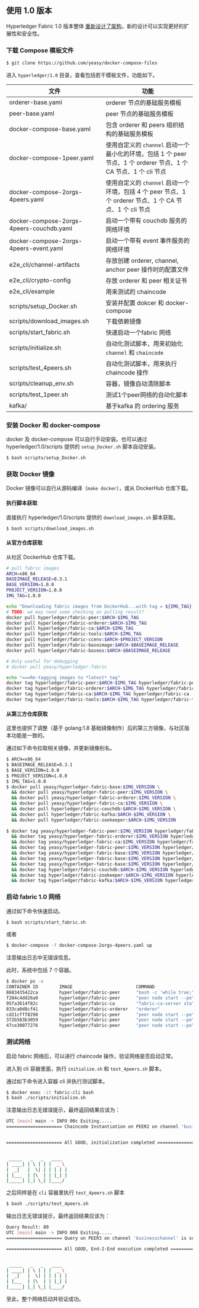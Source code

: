 ## 使用 1.0 版本

Hyperledger Fabric 1.0 版本整体 [重新设计了架构](https://github.com/hyperledger/fabric/blob/master/proposals/r1/Next-Consensus-Architecture-Proposal.md)，新的设计可以实现更好的扩展性和安全性。

### 下载 Compose 模板文件

```sh
$ git clone https://github.com/yeasy/docker-compose-files
```

进入 `hyperledger/1.0` 目录，查看包括若干模板文件，功能如下。

文件 | 功能 
-- | --
orderer-base.yaml | orderer 节点的基础服务模板
peer-base.yaml | peer 节点的基础服务模板
docker-compose-base.yaml | 包含 orderer 和 peers 组织结构的基础服务模板
docker-compose-1peer.yaml | 使用自定义的 `channel` 启动一个最小化的环境，包括 1 个 peer 节点、1 个 orderer 节点、1 个 CA 节点、1 个 cli 节点
docker-compose-2orgs-4peers.yaml | 使用自定义的 `channel` 启动一个环境，包括 4 个 peer 节点、1 个 orderer 节点、1 个 CA 节点、1 个 cli 节点
docker-compose-2orgs-4peers-couchdb.yaml | 启动一个带有 couchdb 服务的网络环境
docker-compose-2orgs-4peers-event.yaml | 启动一个带有 event 事件服务的网络环境
e2e_cli/channel-artifacts | 存放创建 orderer, channel, anchor peer 操作时的配置文件
e2e_cli/crypto-config | 存放 orderer 和 peer 相关证书
e2e_cli/example | 用来测试的 chaincode
scripts/setup_Docker.sh | 安装并配置 dokcer 和 docker-compose
scripts/download_images.sh | 下载依赖镜像
scripts/start_fabric.sh | 快速启动一个fabric 网络
scripts/initialize.sh | 自动化测试脚本，用来初始化 `channel` 和 `chaincode`
scripts/test_4peers.sh | 自动化测试脚本，用来执行 chaincode 操作
scripts/cleanup_env.sh | 容器，镜像自动清除脚本
scripts/test_1peer.sh | 测试1个peer网络的自动化脚本
kafka/ |基于kafka 的 ordering 服务

### 安装 Docker 和 docker-compose 

docker 及 docker-compose 可以自行手动安装。也可以通过 hyperledger/1.0/scripts 提供的 `setup_Docker.sh` 脚本自动安装。

```bash
$ bash scripts/setup_Docker.sh
```

### 获取 Docker 镜像

Docker 镜像可以自行从源码编译（`make docker`），或从 DockerHub 仓库下载。

#### 执行脚本获取
直接执行 hyperledger/1.0/scripts 提供的 `download_images.sh` 脚本获取。

```bash
$ bash scripts/download_images.sh
```

#### 从官方仓库获取
从社区 DockerHub 仓库下载。

```bash
# pull fabric images
ARCH=x86_64
BASEIMAGE_RELEASE=0.3.1
BASE_VERSION=1.0.0
PROJECT_VERSION=1.0.0
IMG_TAG=1.0.0

echo "Downloading fabric images from DockerHub...with tag = ${IMG_TAG}... need a while"
# TODO: we may need some checking on pulling result?
docker pull hyperledger/fabric-peer:$ARCH-$IMG_TAG
docker pull hyperledger/fabric-orderer:$ARCH-$IMG_TAG
docker pull hyperledger/fabric-ca:$ARCH-$IMG_TAG
docker pull hyperledger/fabric-tools:$ARCH-$IMG_TAG
docker pull hyperledger/fabric-ccenv:$ARCH-$PROJECT_VERSION
docker pull hyperledger/fabric-baseimage:$ARCH-$BASEIMAGE_RELEASE
docker pull hyperledger/fabric-baseos:$ARCH-$BASEIMAGE_RELEASE

# Only useful for debugging
# docker pull yeasy/hyperledger-fabric

echo "===Re-tagging images to *latest* tag"
docker tag hyperledger/fabric-peer:$ARCH-$IMG_TAG hyperledger/fabric-peer
docker tag hyperledger/fabric-orderer:$ARCH-$IMG_TAG hyperledger/fabric-orderer
docker tag hyperledger/fabric-ca:$ARCH-$IMG_TAG hyperledger/fabric-ca
docker tag hyperledger/fabric-tools:$ARCH-$IMG_TAG hyperledger/fabric-tools
```
#### 从第三方仓库获取
这里也提供了调整（基于 golang:1.8 基础镜像制作）后的第三方镜像，与社区版本功能是一致的。

通过如下命令拉取相关镜像，并更新镜像别名。

```bash
$ ARCH=x86_64
$ BASEIMAGE_RELEASE=0.3.1
$ BASE_VERSION=1.0.0
$ PROJECT_VERSION=1.0.0
$ IMG_TAG=1.0.0
$ docker pull yeasy/hyperledger-fabric-base:$IMG_VERSION \
  && docker pull yeasy/hyperledger-fabric-peer:$IMG_VERSION \
  && docker pull yeasy/hyperledger-fabric-orderer:$IMG_VERSION \
  && docker pull yeasy/hyperledger-fabric-ca:$IMG_VERSION \
  && docker pull hyperledger/fabric-couchdb:$ARCH-$IMG_VERSION \
  && docker pull hyperledger/fabric-kafka:$ARCH-$IMG_VERSION \
  && docker pull hyperledger/fabric-zookeeper:$ARCH-$IMG_VERSION
  
$ docker tag yeasy/hyperledger-fabric-peer:$IMG_VERSION hyperledger/fabric-peer \
  && docker tag yeasy/hyperledger-fabric-orderer:$IMG_VERSION hyperledger/fabric-orderer \
  && docker tag yeasy/hyperledger-fabric-ca:$IMG_VERSION hyperledger/fabric-ca \
  && docker tag yeasy/hyperledger-fabric-peer:$IMG_VERSION hyperledger/fabric-tools \
  && docker tag yeasy/hyperledger-fabric-base:$IMG_VERSION hyperledger/fabric-ccenv:$ARCH-$PROJECT_VERSION \
  && docker tag yeasy/hyperledger-fabric-base:$IMG_VERSION hyperledger/fabric-baseos:$ARCH-$BASEIMAGE_RELEASE \
  && docker tag yeasy/hyperledger-fabric-base:$IMG_VERSION hyperledger/fabric-baseimage:$ARCH-$BASEIMAGE_RELEASE \
  && docker tag hyperledger/fabric-couchdb:$ARCH-$IMG_VERSION hyperledger/fabric-couchdb \
  && docker tag hyperledger/fabric-zookeeper:$ARCH-$IMG_VERSION hyperledger/fabric-zookeeper \
  && docker tag hyperledger/fabric-kafka:$ARCH-$IMG_VERSION hyperledger/fabric-kafka
```

### 启动 fabric 1.0 网络

通过如下命令快速启动。

```sh
$ bash scripts/start_fabric.sh
```

或者

```bash
$ docker-compose -f docker-compose-2orgs-4peers.yaml up
```

注意输出日志中无错误信息。

此时，系统中包括 7 个容器。

```bash
$ docker ps -a
CONTAINER ID        IMAGE                        COMMAND                  CREATED             STATUS              PORTS                                                                                 NAMES
8683435422ca        hyperledger/fabric-peer      "bash -c 'while true;"   19 seconds ago      Up 18 seconds       7050-7059/tcp                                                                         fabric-cli
f284c4dd26a0        hyperledger/fabric-peer      "peer node start --pe"   22 seconds ago      Up 19 seconds       7050/tcp, 0.0.0.0:7051->7051/tcp, 7052/tcp, 7054-7059/tcp, 0.0.0.0:7053->7053/tcp     peer0.org1.example.com
95fa3614f82c        hyperledger/fabric-ca        "fabric-ca-server sta"   22 seconds ago      Up 19 seconds       0.0.0.0:7054->7054/tcp                                                                fabric-ca
833ca0d8cf41        hyperledger/fabric-orderer   "orderer"                22 seconds ago      Up 19 seconds       0.0.0.0:7050->7050/tcp                                                                orderer.example.com
cd21cfff8298        hyperledger/fabric-peer      "peer node start --pe"   22 seconds ago      Up 20 seconds       7050/tcp, 7052/tcp, 7054-7059/tcp, 0.0.0.0:9051->7051/tcp, 0.0.0.0:9053->7053/tcp     peer0.org2.example.com
372b583b3059        hyperledger/fabric-peer      "peer node start --pe"   22 seconds ago      Up 20 seconds       7050/tcp, 7052/tcp, 7054-7059/tcp, 0.0.0.0:10051->7051/tcp, 0.0.0.0:10053->7053/tcp   peer1.org2.example.com
47ce30077276        hyperledger/fabric-peer      "peer node start --pe"   22 seconds ago      Up 20 seconds       7050/tcp, 7052/tcp, 7054-7059/tcp, 0.0.0.0:8051->7051/tcp, 0.0.0.0:8053->7053/tcp     peer1.org1.example.com
```

### 测试网络

启动 fabric 网络后，可以进行 chaincode 操作，验证网络是否启动正常。

进入到 cli 容器里面，执行 `initialize.sh` 和 `test_4peers.sh` 脚本。

通过如下命令进入容器 cli 并执行测试脚本。

```bash
$ docker exec -it fabric-cli bash
$ bash ./scripts/initialize.sh
```

注意输出日志无错误提示，最终返回结果应该为：

```bash
UTC [main] main -> INFO 00c Exiting.....
===================== Chaincode Instantiation on PEER2 on channel 'businesschannel' is successful ===================== 


===================== All GOOD, initialization completed ===================== 


 _____   _   _   ____  
| ____| | \ | | |  _ \ 
|  _|   |  \| | | | | |
| |___  | |\  | | |_| |
|_____| |_| \_| |____/ 
```

之后同样是在 `cli` 容器里执行 `test_4peers.sh` 脚本

```bash
$ bash ./scripts/test_4peers.sh
```

输出日志无错误提示，最终返回结果应该为：

```bash
Query Result: 80
UTC [main] main -> INFO 008 Exiting.....
===================== Query on PEER3 on channel 'businesschannel' is successful ===================== 

===================== All GOOD, End-2-End execution completed ===================== 


 _____   _   _   ____  
| ____| | \ | | |  _ \ 
|  _|   |  \| | | | | |
| |___  | |\  | | |_| |
|_____| |_| \_| |____/ 
```

至此，整个网络启动并验证成功。